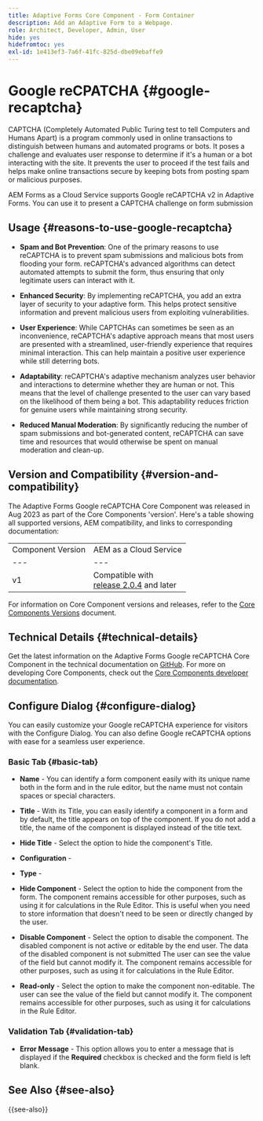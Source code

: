 ```yaml
---
title: Adaptive Forms Core Component - Form Container
description: Add an Adaptive Form to a Webpage.
role: Architect, Developer, Admin, User
hide: yes
hidefromtoc: yes
exl-id: 1e413ef3-7a6f-41fc-825d-dbe09ebaffe9
---
```

# Google reCPATCHA {#google-recaptcha}

CAPTCHA (Completely Automated Public Turing test to tell Computers and Humans Apart) is a program commonly used in online transactions to distinguish between humans and automated programs or bots. It poses a challenge and evaluates user response to determine if it's a human or a bot interacting with the site. It prevents the user to proceed if the test fails and helps make online transactions secure by keeping bots from posting spam or malicious purposes.

AEM Forms as a Cloud Service supports Google reCAPTCHA v2 in Adaptive Forms. You can use it to present a CAPTCHA challenge on form submission

## Usage {#reasons-to-use-google-recaptcha}


- **Spam and Bot Prevention**: One of the primary reasons to use reCAPTCHA is to prevent spam submissions and malicious bots from flooding your form. reCAPTCHA's advanced algorithms can detect automated attempts to submit the form, thus ensuring that only legitimate users can interact with it.

- **Enhanced Security**: By implementing reCAPTCHA, you add an extra layer of security to your adaptive form. This helps protect sensitive information and prevent malicious users from exploiting vulnerabilities.

- **User Experience**: While CAPTCHAs can sometimes be seen as an inconvenience, reCAPTCHA's adaptive approach means that most users are presented with a streamlined, user-friendly experience that requires minimal interaction. This can help maintain a positive user experience while still deterring bots.

- **Adaptability**: reCAPTCHA's adaptive mechanism analyzes user behavior and interactions to determine whether they are human or not. This means that the level of challenge presented to the user can vary based on the likelihood of them being a bot. This adaptability reduces friction for genuine users while maintaining strong security.

- **Reduced Manual Moderation**: By significantly reducing the number of spam submissions and bot-generated content, reCAPTCHA can save time and resources that would otherwise be spent on manual moderation and clean-up.

## Version and Compatibility {#version-and-compatibility}

The Adaptive Forms Google reCAPTCHA Core Component was released in Aug 2023 as part of the Core Components 'version'. Here's a table showing all supported versions, AEM compatibility, and links to corresponding documentation:

|||
|---|---|
|Component Version|AEM as a Cloud Service|
|--- |--- |
|v1|Compatible with<br>[release 2.0.4](/help/versions.md) and later|Compatible|Compatible|

For information on Core Component versions and releases, refer to the [Core Components Versions](/help/versions.md) document.

## Technical Details {#technical-details}

Get the latest information on the Adaptive Forms Google reCAPTCHA Core Component in the technical documentation on [GitHub](https://github.com/adobe/aem-core-forms-components/tree/master/ui.af.apps/src/main/content/jcr_root/apps/core/fd/components/form/recaptcha/v1/recaptcha). For more on developing Core Components, check out the [Core Components developer documentation](/help/developing/overview.md).

## Configure Dialog {#configure-dialog}

You can easily customize your Google reCAPTCHA experience for visitors with the Configure Dialog. You can also define Google reCAPTCHA options with ease for a seamless user experience.

### Basic Tab {#basic-tab} 

- **Name** - You can identify a form component easily with its unique name both in the form and in the rule editor, but the name must not contain spaces or special characters.

- **Title** - With its Title, you can easily identify a component in a form and by default, the title appears on top of the component. If you do not add a title, the name of the component is displayed instead of the title text.

- **Hide Title** - Select the option to hide the component's Title.

- **Configuration** - 

- **Type** - 

- **Hide Component** - Select the option to hide the component from the form. The component remains accessible for other purposes, such as using it for calculations in the Rule Editor. This is useful when you need to store information that doesn't need to be seen or directly changed by the user. 

- **Disable Component** - Select the option to disable the component. The disabled component is not active or editable by the end user. The data of the disabled component is not submitted The user can see the value of the field but cannot modify it. The component remains accessible for other purposes, such as using it for calculations in the Rule Editor.

- **Read-only** - Select the option to make the component non-editable. The user can see the value of the field but cannot modify it. The component remains accessible for other purposes, such as using it for calculations in the Rule Editor.

### Validation Tab {#validation-tab}

- **Error Message** - This option allows you to enter a message that is displayed if the **Required** checkbox is checked and the form field is left blank.

## See Also {#see-also}

{{see-also}}

